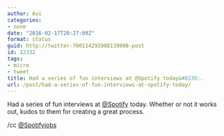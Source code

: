```yaml
---
author: Avi
categories:
- none
date: "2016-02-17T20:27:09Z"
format: status
guid: http://twitter-700114293988139008-post
id: 12332
tags:
- micro
- tweet
title: Had a series of fun interviews at @Spotify today&#8230;.
url: /post/had-a-series-of-fun-interviews-at-spotify-today/
---
```

Had a series of fun interviews at [@Spotify](http://twitter.com/Spotify) today. Whether or not it works out, kudos to them for creating a great process.

/cc [@Spotifyjobs](http://twitter.com/Spotifyjobs)